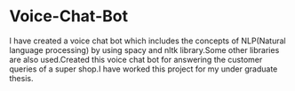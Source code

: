 # Voice-Chat-Bot
I have created a voice chat bot which includes the concepts of NLP(Natural language processing) by using spacy and nltk library.Some other libraries are also used.Created this voice chat bot for answering the customer queries of a super shop.I have worked this project for my under graduate thesis.
